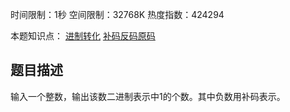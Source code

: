 时间限制：1秒 空间限制：32768K 热度指数：424294

本题知识点： [进制转化](https://www.nowcoder.com/questionCenter?questionTypes=000100&mutiTagIds=1201) [补码反码原码](https://www.nowcoder.com/questionCenter?questionTypes=000100&mutiTagIds=1215)

## 题目描述

输入一个整数，输出该数二进制表示中1的个数。其中负数用补码表示。